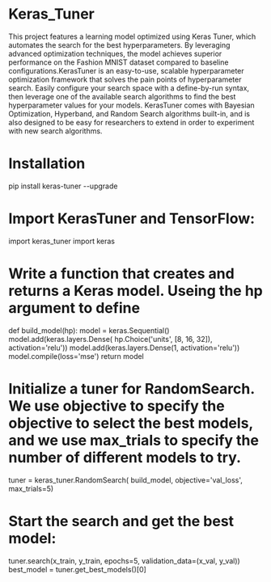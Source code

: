 # Keras_Tuner

This project features a  learning model optimized using Keras Tuner, which automates the search for the best hyperparameters. By leveraging advanced optimization techniques, the model achieves superior performance on the Fashion MNIST dataset compared to baseline configurations.KerasTuner is an easy-to-use, scalable hyperparameter optimization framework that solves the pain points of hyperparameter search. Easily configure your search space with a define-by-run syntax, then leverage one of the available search algorithms to find the best hyperparameter values for your models. KerasTuner comes with Bayesian Optimization, Hyperband, and Random Search algorithms built-in, and is also designed to be easy for researchers to extend in order to experiment with new search algorithms.

# Installation
pip install keras-tuner --upgrade

# Import KerasTuner and TensorFlow:

import keras_tuner
import keras

# Write a function that creates and returns a Keras model. Useing the hp argument to define

def build_model(hp):
  model = keras.Sequential()
  model.add(keras.layers.Dense(
      hp.Choice('units', [8, 16, 32]),
      activation='relu'))
  model.add(keras.layers.Dense(1, activation='relu'))
  model.compile(loss='mse')
  return model
  
# Initialize a tuner for RandomSearch. We use objective to specify the objective to select the best models, and we use max_trials to specify the number of different models to try.

tuner = keras_tuner.RandomSearch(
    build_model,
    objective='val_loss',
    max_trials=5)
    
# Start the search and get the best model:

tuner.search(x_train, y_train, epochs=5, validation_data=(x_val, y_val))
best_model = tuner.get_best_models()[0]
